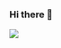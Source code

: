 ### Hi there 👋

<!--
**lingeringsound/lingeringsound** is a ✨ _special_ ✨ repository because its `README.md` (this file) appears on your GitHub profile.

Here are some ideas to get you started:

- 🔭 I’m currently working on somewhere
- 🌱 I’m currently learning myself
-->

![](https://github-readme-stats.vercel.app/api?username=lingeringsound)
